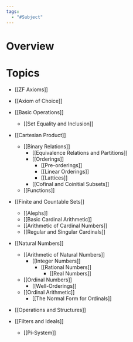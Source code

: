 ```yaml
---
tags:
  - "#Subject"
---
```

# Overview

# Topics

- [[ZF Axioms]]
- [[Axiom of Choice]]

- [[Basic Operations]]
	- [[Set Equality and Inclusion]]
- [[Cartesian Product]]
	- [[Binary Relations]]
		- [[Equivalence Relations and Partitions]]
		- [[Orderings]]
			- [[Pre-orderings]]
			- [[Linear Orderings]]
			- [[Lattices]]
		- [[Cofinal and Coinitial Subsets]]
	- [[Functions]]
- [[Finite and Countable Sets]]
	- [[Alephs]]
	- [[Basic Cardinal Arithmetic]]
	- [[Arithmetic of Cardinal Numbers]]
	- [[Regular and Singular Cardinals]]
- [[Natural Numbers]]
	- [[Arithmetic of Natural Numbers]]
		- [[Integer Numbers]]
			- [[Rational Numbers]]
				- [[Real Numbers]]
	- [[Ordinal Numbers]]
		- [[Well-Orderings]]
	- [[Ordinal Arithmetic]]
		- [[The Normal Form for Ordinals]]
- [[Operations and Structures]]
- [[Filters and Ideals]]
	- [[Pi-System]]